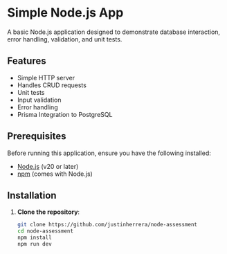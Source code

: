 # Simple Node.js App

A basic Node.js application designed to demonstrate database interaction, error handling, validation, and unit tests.

## Features

- Simple HTTP server
- Handles CRUD requests
- Unit tests
- Input validation
- Error handling
- Prisma Integration to PostgreSQL

## Prerequisites

Before running this application, ensure you have the following installed:

- [Node.js](https://nodejs.org) (v20 or later)
- [npm](https://www.npmjs.com/) (comes with Node.js)

## Installation

1. **Clone the repository**:

   ```bash
   git clone https://github.com/justinherrera/node-assessment
   cd node-assessment
   npm install
   npm run dev
   ```

